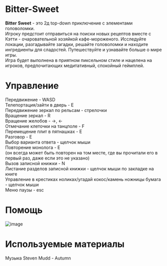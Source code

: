 # Bitter-Sweet
**Bitter Sweet** - это 2д top-down приключение с элементами головоломки.  
Игроку предстоит отправиться на поиски новых рецептов вместе с Кэтти - очаровательной хозяйкой кафе-мороженого. 
Исследуйте локации, разгадывайте загадки, решайте головоломки и находите ингредиенты для сладостей. Путешествуйте и узнавайте больше о мире игры.  
Игра будет выполнена в приятном пиксельном стиле и нацелена на игроков, предпочитающих медитативный, спокойный геймплей.
# Управление  
Передвижение - WASD  
Телепортация/зайти в дверь - E  
Передвижение зеркал по рельсам - стрелочки  
Вращение зеркал - R  
Вращение желобов - ->, <-   
Отмечание клеточки на танцполе - F  
Перемещение плит в пятнашках - Е  
Разговор - Е  
Выбор варианта ответа - щелчок мыши  
Повторение монолога - Е  
(он всегда может быть повторен на том месте, где вы прочитали его в первый раз, даже если это не указано)  
Вызов записной книжки - N  
Листание разделов записной книжки - щелчок мыши по закладке на книге  
Управление в крестиках ноликах/угадай кокос/камень ножницы бумага - щелчок мыши  
Меню паузы - esc
# Помощь  
![image](https://user-images.githubusercontent.com/92753486/205504995-ad1ddb71-e63b-4387-bd6d-0f80d566ac25.png)

# Используемые материалы
Музыка Steven Mudd - Autumn
